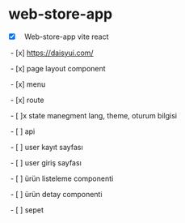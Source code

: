 # web-store-app
 
- [x]   Web-store-app vite react

 - [x] https://daisyui.com/

 - [x] page layout component

 - [x] menu

 - [x] route

 - [ ]x state manegment lang, theme, oturum bilgisi

 - [ ] api

 - [ ] user kayıt sayfası

 - [ ] user giriş sayfası

 - [ ] ürün listeleme componenti

 - [ ] ürün detay componenti

 - [ ] sepet

